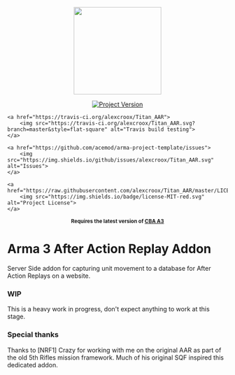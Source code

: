 <p align="center">
    <img src="https://cl.ly/goZ4/d" height="200">
</p>

<p align="center">
    <a href="https://github.com/alexcroox/Titan_AAR/releases/latest">
        <img src="https://img.shields.io/badge/Version-0.0.1-blue.svg" alt="Project Version">
    </a>    

    <a href="https://travis-ci.org/alexcroox/Titan_AAR">    
        <img src="https://travis-ci.org/alexcroox/Titan_AAR.svg?branch=master&style=flat-square" alt="Travis build testing">
    </a>

    <a href="https://github.com/acemod/arma-project-template/issues">
        <img src="https://img.shields.io/github/issues/alexcroox/Titan_AAR.svg" alt="Issues">
    </a>

    <a href="https://raw.githubusercontent.com/alexcroox/Titan_AAR/master/LICENSE">
        <img src="https://img.shields.io/badge/license-MIT-red.svg" alt="Project License">
    </a>
</p>

<p align="center">
    <sup><strong>Requires the latest version of <a href="https://github.com/CBATeam/CBA_A3/releases">CBA A3</a><br/></strong></sup>
</p>

# Arma 3 After Action Replay Addon

Server Side addon for capturing unit movement to a database for After Action Replays on a website. 

### WIP

This is a heavy work in progress, don't expect anything to work at this stage.

### Special thanks

Thanks to [NRF1] Crazy for working with me on the original AAR as part of the old 5th Rifles mission framework. Much of his original SQF inspired this dedicated addon.